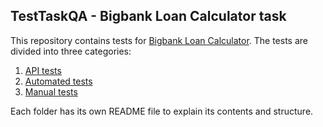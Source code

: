 ## TestTaskQA - Bigbank Loan Calculator task

This repository contains tests for [Bigbank Loan Calculator](https://taotlus.bigbank.ee/?amount=5000&period=60&productName=SMALL_LOAN&loanPurpose=DAILY_SETTLEMENTS). The tests are divided into three categories:
1. [API tests](https://github.com/liisnelis/TestTaskQA/tree/main/api-tests)
2. [Automated tests](https://github.com/liisnelis/TestTaskQA/tree/main/automated-tests)
3. [Manual tests](https://github.com/liisnelis/TestTaskQA/tree/main/manual-test-cases)

Each folder has its own README file to explain its contents and structure.
